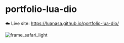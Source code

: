 # portfolio-lua-dio

☁️ Live site: https://luanasa.github.io/portfolio-lua-dio/

![frame_safari_light](https://github.com/luanasa/portfolio-lua-dio/assets/38231334/1b46e6e5-6297-4dbf-9af8-0450f24c2c98)

